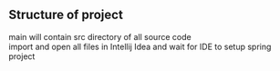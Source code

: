 ## Structure of project 
main will contain src directory of all source code<br/>
import and open all files in Intellij Idea and wait for IDE to setup spring project
